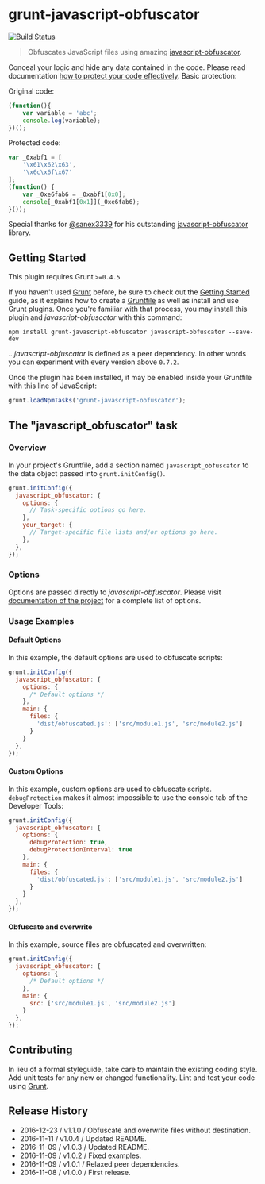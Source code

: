 # grunt-javascript-obfuscator

[![Build Status](https://travis-ci.org/tomasz-oponowicz/grunt-javascript-obfuscator.svg?branch=master)](https://travis-ci.org/tomasz-oponowicz/grunt-javascript-obfuscator)

> Obfuscates JavaScript files using amazing [javascript-obfuscator](https://github.com/javascript-obfuscator/javascript-obfuscator).

Conceal your logic and hide any data contained in the code. Please read documentation [how to protect your code effectively](https://github.com/javascript-obfuscator/javascript-obfuscator/blob/master/README.md). Basic protection:

Original code:

```js
(function(){
    var variable = 'abc';
    console.log(variable);
})();
```

Protected code:

```js
var _0xabf1 = [
    '\x61\x62\x63',
    '\x6c\x6f\x67'
];
(function() {
    var _0xe6fab6 = _0xabf1[0x0];
    console[_0xabf1[0x1]](_0xe6fab6);
}());
```

Special thanks for [@sanex3339](https://github.com/sanex3339) for his outstanding [javascript-obfuscator](https://github.com/javascript-obfuscator/javascript-obfuscator) library.

## Getting Started
This plugin requires Grunt `>=0.4.5`

If you haven't used [Grunt](http://gruntjs.com/) before, be sure to check out the [Getting Started](http://gruntjs.com/getting-started) guide, as it explains how to create a [Gruntfile](http://gruntjs.com/sample-gruntfile) as well as install and use Grunt plugins. Once you're familiar with that process, you may install this plugin and _javascript-obfuscator_ with this command:

```shell
npm install grunt-javascript-obfuscator javascript-obfuscator --save-dev
```

..._javascript-obfuscator_ is defined as a peer dependency. In other words you can experiment with every version above `0.7.2`. 

Once the plugin has been installed, it may be enabled inside your Gruntfile with this line of JavaScript:

```js
grunt.loadNpmTasks('grunt-javascript-obfuscator');
```

## The "javascript_obfuscator" task

### Overview
In your project's Gruntfile, add a section named `javascript_obfuscator` to the data object passed into `grunt.initConfig()`.

```js
grunt.initConfig({
  javascript_obfuscator: {
    options: {
      // Task-specific options go here.
    },
    your_target: {
      // Target-specific file lists and/or options go here.
    },
  },
});
```

### Options

Options are passed directly to _javascript-obfuscator_. Please visit [documentation of the project](https://github.com/javascript-obfuscator/javascript-obfuscator) for a complete list of options.

### Usage Examples

#### Default Options

In this example, the default options are used to obfuscate scripts:

```js
grunt.initConfig({
  javascript_obfuscator: {
    options: {
      /* Default options */
    },
    main: {
      files: {
        'dist/obfuscated.js': ['src/module1.js', 'src/module2.js']
      }
    }
  },
});
```

#### Custom Options

In this example, custom options are used to obfuscate scripts. `debugProtection` makes it almost impossible to use the console tab of the Developer Tools:

```js
grunt.initConfig({
  javascript_obfuscator: {
    options: {
      debugProtection: true,
      debugProtectionInterval: true
    },
    main: {
      files: {
        'dist/obfuscated.js': ['src/module1.js', 'src/module2.js']
      }
    }
  },
});
```

#### Obfuscate and overwrite

In this example, source files are obfuscated and overwritten:

```js
grunt.initConfig({
  javascript_obfuscator: {
    options: {
      /* Default options */
    },
    main: {
      src: ['src/module1.js', 'src/module2.js']
    }
  },
});
```

## Contributing
In lieu of a formal styleguide, take care to maintain the existing coding style. Add unit tests for any new or changed functionality. Lint and test your code using [Grunt](http://gruntjs.com/).

## Release History

 * 2016-12-23 / v1.1.0 / Obfuscate and overwrite files without destination.
 * 2016-11-11 / v1.0.4 / Updated README.
 * 2016-11-09 / v1.0.3 / Updated README.
 * 2016-11-09 / v1.0.2 / Fixed examples.
 * 2016-11-09 / v1.0.1 / Relaxed peer dependencies.
 * 2016-11-08 / v1.0.0 / First release.
